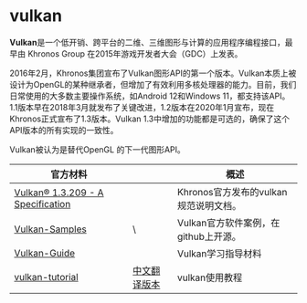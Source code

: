 # vulkan

**Vulkan**是一个低开销、跨平台的二维、三维图形与计算的应用程序编程接口，最早由 Khronos Group 在2015年游戏开发者大会（GDC）上发表。

2016年2月，Khronos集团宣布了Vulkan图形API的第一个版本。Vulkan本质上被设计为OpenGL的某种继承者，但增加了有效利用多核处理器的能力。目前，我们日常使用的大多数主要操作系统，如Android 12和Windows 11，都支持该API。1.1版本早在2018年3月就发布了关键改进，1.2版本在2020年1月宣布，现在Khronos正式宣布了1.3版本。Vulkan 1.3中增加的功能都是可选的，确保了这个API版本的所有实现的一致性。 

 Vulkan被认为是替代OpenGL 的下一代图形API。

| 官方材料                                                     |                                                              | 概述                                  |
| ------------------------------------------------------------ | ------------------------------------------------------------ | ------------------------------------- |
| [Vulkan® 1.3.209 - A Specification](https://www.khronos.org/registry/vulkan/specs/1.3-extensions/html/index.html) |                                                              | Khronos官方发布的vulkan规范说明文档。 |
| [Vulkan-Samples](https://github.com/KhronosGroup/Vulkan-Samples) | \                                                            | Vulkan官方软件案例，在github上开源。  |
| [Vulkan-Guide](https://github.com/KhronosGroup/Vulkan-Guide) |                                                              | Vulkan学习指导材料                    |
| [vulkan-tutorial](https://vulkan-tutorial.com/)              | [中文翻译版本](https://gitee.com/firsttriangle/vulkan/raw/master/book/VulkanTutorial.html) | vulkan使用教程                        |

